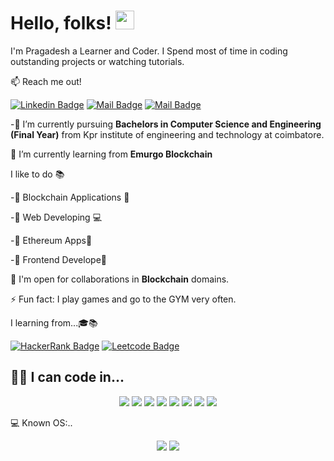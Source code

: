 # Hello, folks! <img src="https://raw.githubusercontent.com/MartinHeinz/MartinHeinz/master/wave.gif" width="30px">


I'm Pragadesh a Learner and Coder. I Spend most of time in coding outstanding projects or watching tutorials.

:mailbox: Reach me out!<br/>

[![Linkedin Badge](https://img.shields.io/badge/LinkedIn-0077B5?style=for-the-badge&logo=linkedin&logoColor=white)](https://www.linkedin.com/in/pragadesh-ps-b978a0191/)  [![Mail Badge](https://img.shields.io/badge/Instagram-E4405F?style=for-the-badge&logo=instagram&logoColor=white)](https://www.instagram.com/_.that_slaryl_boy._/)  [![Mail Badge](https://img.shields.io/badge/Gmail-D14836?style=for-the-badge&logo=gmail&logoColor=white)](mailto:pspragadesh001@gmail.com)

-🔭 I’m currently pursuing **Bachelors in Computer Science and Engineering (Final Year)** from Kpr institute of engineering and technology at coimbatore.

🌱 I’m currently learning from **Emurgo Blockchain**

I like to do :books:

-:small_blue_diamond: Blockchain Applications :iphone:<br/>

-:small_blue_diamond: Web Developing :computer: <br/>

-:small_blue_diamond: Ethereum Apps:small_orange_diamond:<br/>

-:small_blue_diamond: Frontend Develope:small_orange_diamond:<br/>

👯 I'm open for collaborations in **Blockchain** domains.

⚡ Fun fact: I play games and go to the GYM very often.

I learning from...🎓📚

[![HackerRank Badge](https://img.shields.io/badge/-Hackerrank-2EC866?style=for-the-badge&logo=HackerRank&logoColor=white)](https://www.hackerrank.com/pspragadesh)  [![Leetcode Badge](https://img.shields.io/badge/-LeetCode-FFA116?style=for-the-badge&logo=LeetCode&logoColor=black)](https://leetcode.com/pspragadesh/)


## 👨‍💻 I can code in...
<p align="center">
 
<img src="https://img.shields.io/badge/python%20-%2314354C.svg?&style=for-the-badge&logo=python&logoColor=gold"/>
 <img src="https://img.shields.io/badge/html5%20-%23E34F26.svg?&style=for-the-badge&logo=html5&logoColor=white"/>
 <img src="https://img.shields.io/badge/css3%20-%231572B6.svg?&style=for-the-badge&logo=css3&logoColor=white"/>
  <img src="https://img.shields.io/badge/JavaScript-323330?style=for-the-badge&logo=javascript&logoColor=F7DF1E"/>
  <img src="https://img.shields.io/badge/Java-ED8B00?style=for-the-badge&logo=java&logoColor=white"/>
  <img src="https://img.shields.io/badge/Solidity-e6e6e6?style=for-the-badge&logo=solidity&logoColor=black"/>
  <img src="https://img.shields.io/badge/Node.js-339933?style=for-the-badge&logo=nodedotjs&logoColor=white"/>
  <img src="https://img.shields.io/badge/npm-CB3837?style=for-the-badge&logo=npm&logoColor=white"/>
</p>

:computer: Known OS:..
<p align="center">
  <img src="https://img.shields.io/badge/Windows-0078D6?style=for-the-badge&logo=windows&logoColor=white">
  <img src="https://img.shields.io/badge/Ubuntu-E95420?style=for-the-badge&logo=ubuntu&logoColor=white">
  </p>
  
 
